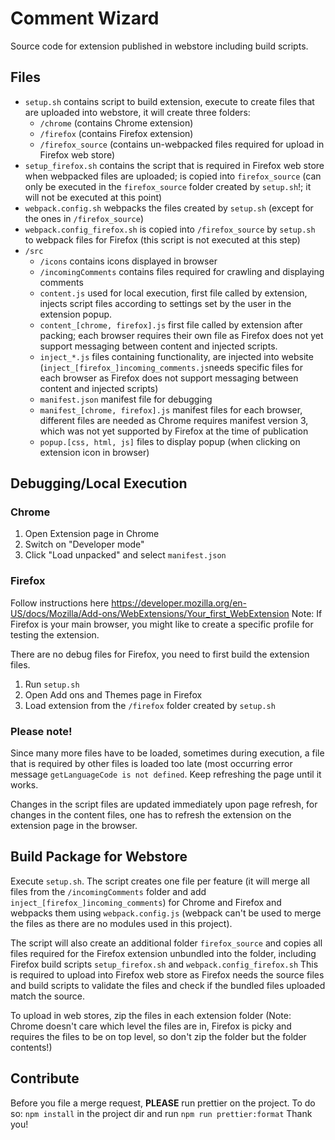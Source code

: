 # Comment Wizard

Source code for extension published in webstore including build scripts.

## Files

- `setup.sh` contains script to build extension, execute to create files that are uploaded into webstore, it will create three folders:
  - `/chrome` (contains Chrome extension)
  - `/firefox` (contains Firefox extension)
  - `/firefox_source` (contains un-webpacked files required for upload in Firefox web store)
- `setup_firefox.sh` contains the script that is required in Firefox web store when webpacked files are uploaded; is copied into `firefox_source` (can only be executed in the `firefox_source` folder created by `setup.sh`!; it will not be executed at this point)
- `webpack.config.sh` webpacks the files created by `setup.sh` (except for the ones in `/firefox_source`)
- `webpack.config_firefox.sh` is copied into `/firefox_source` by `setup.sh` to webpack files for Firefox (this script is not executed at this step)
- `/src`
  - `/icons` contains icons displayed in browser
  - `/incomingComments` contains files required for crawling and displaying comments
  - `content.js` used for local execution, first file called by extension, injects script files according to settings set by the user in the extension popup.
  - `content_[chrome, firefox].js` first file called by extension after packing; each browser requires their own file as Firefox does not yet support messaging between content and injected scripts.
  - `inject_*.js` files containing functionality, are injected into website (`inject_[firefox_]incoming_comments.js`needs specific files for each browser as Firefox does not support messaging between content and injected scripts)
  - `manifest.json` manifest file for debugging
  - `manifest_[chrome, firefox].js` manifest files for each browser, different files are needed as Chrome requires manifest version 3, which was not yet supported by Firefox at the time of publication
  - `popup.[css, html, js]` files to display popup (when clicking on extension icon in browser)

## Debugging/Local Execution

### Chrome

1. Open Extension page in Chrome
2. Switch on "Developer mode"
3. Click "Load unpacked" and select `manifest.json`

### Firefox

Follow instructions here https://developer.mozilla.org/en-US/docs/Mozilla/Add-ons/WebExtensions/Your_first_WebExtension
Note: If Firefox is your main browser, you might like to create a specific profile for testing the extension.

There are no debug files for Firefox, you need to first build the extension files.

1. Run `setup.sh`
2. Open Add ons and Themes page in Firefox
3. Load extension from the `/firefox` folder created by `setup.sh`

### Please note!

Since many more files have to be loaded, sometimes during execution, a file that is required by other files is loaded too late (most occurring error message `getLanguageCode is not defined`. Keep refreshing the page until it works.

Changes in the script files are updated immediately upon page refresh, for changes in the content files, one has to refresh the extension on the extension page in the browser.

## Build Package for Webstore

Execute `setup.sh`.
The script creates one file per feature (it will merge all files from the `/incomingComments` folder and add `inject_[firefox_]incoming_comments`) for Chrome and Firefox and webpacks them using `webpack.config.js` (webpack can't be used to merge the files as there are no modules used in this project).

The script will also create an additional folder `firefox_source` and copies all files required for the Firefox extension unbundled into the folder, including Firefox build scripts `setup_firefox.sh` and `webpack.config_firefox.sh`
This is required to upload into Firefox web store as Firefox needs the source files and build scripts to validate the files and check if the bundled files uploaded match the source.

To upload in web stores, zip the files in each extension folder (Note: Chrome doesn't care which level the files are in, Firefox is picky and requires the files to be on top level, so don't zip the folder but the folder contents!)

## Contribute

Before you file a merge request, **PLEASE** run prettier on the project.
To do so:
`npm install` in the project dir and run `npm run prettier:format`
Thank you!

